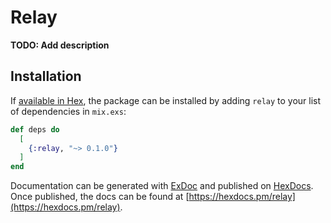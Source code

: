 # Relay

**TODO: Add description**

## Installation

If [available in Hex](https://hex.pm/docs/publish), the package can be installed
by adding `relay` to your list of dependencies in `mix.exs`:

```elixir
def deps do
  [
    {:relay, "~> 0.1.0"}
  ]
end
```

Documentation can be generated with [ExDoc](https://github.com/elixir-lang/ex_doc)
and published on [HexDocs](https://hexdocs.pm). Once published, the docs can
be found at [https://hexdocs.pm/relay](https://hexdocs.pm/relay).

